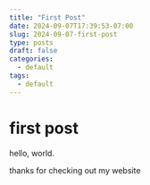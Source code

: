 ```yaml
---
title: "First Post"
date: 2024-09-07T17:39:53-07:00
slug: 2024-09-07-first-post
type: posts
draft: false
categories:
  - default
tags:
  - default
---
```

# first post
hello, world.

thanks for checking out my website
